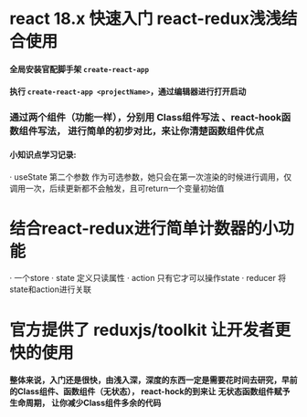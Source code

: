 # react 18.x 快速入门 react-redux浅浅结合使用

#### 全局安装官配脚手架 `create-react-app`

#### 执行 `create-react-app <projectName>`，通过编辑器进行打开启动

### 通过两个组件（功能一样），分别用 Class组件写法 、react-hook函数组件写法， 进行简单的初步对比，来让你清楚函数组件优点
 
 #### 小知识点学习记录:

 · useState 第二个参数 作为可选参数，她只会在第一次渲染的时候进行调用，仅调用一次，后续更新都不会触发，且可return一个变量初始值

# 结合react-redux进行简单计数器的小功能
  · 一个store
  · state 定义只读属性
  · action 只有它才可以操作state
  · reducer 将state和action进行关联
# 官方提供了 reduxjs/toolkit 让开发者更快的使用

#### 整体来说，入门还是很快，由浅入深，深度的东西一定是需要花时间去研究，早前的Class组件、函数组件（无状态）， react-hock的到来让 无状态函数组件赋予生命周期， 让你减少Class组件多余的代码